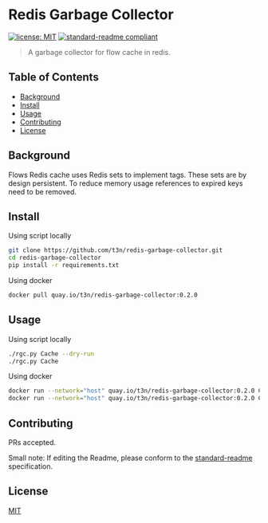 # Redis Garbage Collector

[![license: MIT](https://img.shields.io/badge/License-MIT-yellow.svg)](https://opensource.org/licenses/MIT)
[![standard-readme compliant](https://img.shields.io/badge/readme%20style-standard-brightgreen.svg?style=flat-square)](https://github.com/RichardLitt/standard-readme)

>A garbage collector for flow cache in redis.

## Table of Contents

- [Background](#background)
- [Install](#install)
- [Usage](#usage)
- [Contributing](#contributing)
- [License](#license)

## Background

Flows Redis cache uses Redis sets to implement tags. These sets are by design persistent. To reduce memory usage references to expired keys need to be removed.

## Install

Using script locally
```bash
git clone https://github.com/t3n/redis-garbage-collector.git
cd redis-garbage-collector
pip install -r requirements.txt
```

Using docker
```bash
docker pull quay.io/t3n/redis-garbage-collector:0.2.0
```

## Usage

Using script locally
```bash
./rgc.py Cache --dry-run
./rgc.py Cache
```

Using docker
```bash
docker run --network="host" quay.io/t3n/redis-garbage-collector:0.2.0 Cache
docker run --network="host" quay.io/t3n/redis-garbage-collector:0.2.0 Cache --dry-run
```

## Contributing

PRs accepted.

Small note: If editing the Readme, please conform to the [standard-readme](https://github.com/RichardLitt/standard-readme) specification.

## License

[MIT](LICENSE)
